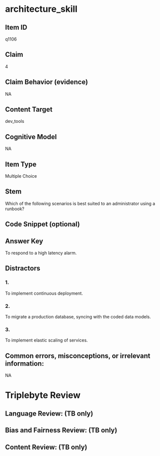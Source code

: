# architecture_skill

## Item ID
q1106

## Claim
4

## Claim Behavior (evidence)
NA

## Content Target
dev_tools

## Cognitive Model
NA

## Item Type
Multiple Choice

## Stem
Which of the following scenarios is best suited to an administrator using a runbook?

## Code Snippet (optional)


## Answer Key
To respond to a high latency alarm.

## Distractors

### 1.
To implement continuous deployment.

### 2.
To migrate a production database, syncing with the coded data models.

### 3.
To implement elastic scaling of services.

## Common errors, misconceptions, or irrelevant information:
NA

# Triplebyte Review


## Language Review: (TB only)


## Bias and Fairness Review: (TB only)


## Content Review: (TB only)

